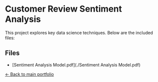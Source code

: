 # Customer Review Sentiment Analysis

This project explores key data science techniques. Below are the included files:

## Files
- [Sentiment Analysis Model.pdf](./Sentiment Analysis Model.pdf)

[← Back to main portfolio](../index.md)

